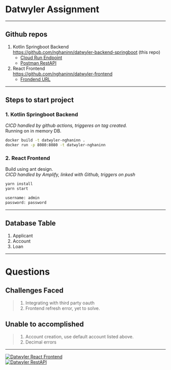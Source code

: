 # Datwyler Assignment

----

## Github repos

1. Kotlin Springboot Backend  
   <https://github.com/nghaninn/datwyler-backend-springboot> (this repo)
   - [Cloud Run Endpoint](https://datwyler-assignment-fqiihixc7a-de.a.run.app)
   - [Postman RestAPI](https://www.postman.com/bold-rocket-440422/workspace/datwyler-assignment/folder/23709222-034fc302-c879-4959-ac62-42fd6d8eb59f?ctx=documentation)
2. React Frontend  
   <https://github.com/nghaninn/datwyler-frontend>
   - [Frondend URL](https://www.datwyler.nghaninn.com/)

----

## Steps to start project

### **1. Kotlin Springboot Backend**

*CICD handled by github actions, triggeres on tag created.*  
Running on in memory DB.

```bash
docker build -t datwyler-nghaninn .
docker run -p 8080:8080 -t datwyler-nghaninn
```

### **2. React Frontend**

Build using ant design.  
*CICD handled by Amplify, linked with Github, triggers on push*

```bash
yarn install
yarn start

username: admin
password: password
```

----

## Database Table

1. Applicant
2. Account
3. Loan

----

# Questions

## Challenges Faced

>1. Integrating with third party oauth
>2. Frontend refresh error, yet to solve.

## Unable to accomplished

>1. Account creation, use default account listed above.
>2. Decimal errors

----

[![Datwyler React Frontend](https://yt-embed.herokuapp.com/embed?v=Vkqig6y2auw)](https://www.youtube.com/embed/Vkqig6y2auw "Datwyler React Frontend")  
[![Datwyler RestAPI](https://yt-embed.herokuapp.com/embed?v=VetMJD9YyvU)](https://www.youtube.com/watch?v=VetMJD9YyvU "Datwyler RestAPI")  